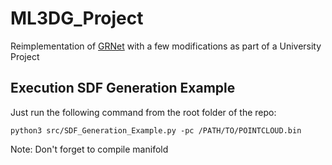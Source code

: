 # ML3DG_Project
Reimplementation of [GRNet](https://github.com/hzxie/GRNet) with a few modifications as part of a University Project

## Execution SDF Generation Example
Just run the following command from the root folder of the repo:
```
python3 src/SDF_Generation_Example.py -pc /PATH/TO/POINTCLOUD.bin
```

Note: Don't forget to compile manifold